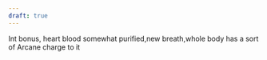 ```yaml
---
draft: true
---
```

Int bonus, heart blood somewhat purified,new breath,whole body has a sort of Arcane charge to it